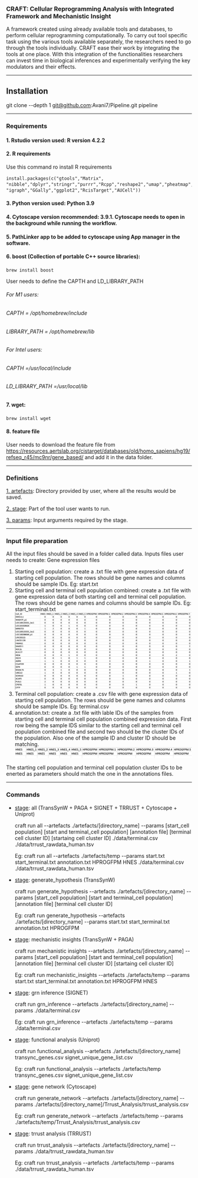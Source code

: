 

### CRAFT: Cellular Reprogramming Analysis with Integrated Framework and Mechanistic Insight
A framework created using already available tools and databases, to perform cellular reprogramming computationally. 
To carry out tool specific task using the various tools available separately, the researchers need to go through the tools individually. CRAFT ease their work by integrating the tools at one place.
With this integration of the functionalities researchers can invest time in biological inferences and experimentally verifying the key modulators and their effects.

<hr>

## Installation
git clone --depth 1 git@github.com:Avani7/Pipeline.git pipeline
<!-- `curl https://raw.githubusercontent.com/Avani7/Pipeline/main/setup_git.sh | bash` -->

<hr>

### Requirements
#### 1. Rstudio version used: R version 4.2.2
#### 2. R requirements
Use this command ro install R requirements
```
install.packages(c("gtools","Matrix", "nibble","dplyr","stringr","purrr","Rcpp","reshape2","umap","pheatmap", "igraph","GGally","ggplot2","RcisTarget","AUCell"))
```

<!-- setup.sh file: User needs to run this file to start. This file downloads the dependencies and runs the pip installation of craft.  -->


#### 3. Python version used: Python 3.9
#### 4. Cytoscape version recommended: 3.9.1. Cytoscape needs to open in the background while running the workflow.  
#### 5. PathLinker app to be added to cytoscape using App manager in the software.  
#### 6. boost (Collection of portable C++ source libraries): 
`brew install boost`

User needs to define the CAPTH and LD_LIBRARY_PATH
###### For M1 users:
###### CAPTH = /opt/homebrew/include
###### LIBRARY_PATH = /opt/homebrew/lib

###### For Intel users:
###### CAPTH =/usr/local/include
###### LD_LIBRARY_PATH =/usr/local/lib

#### 7. wget: 
`brew install wget`
#### 8. feature file
User needs to download the feature file from https://resources.aertslab.org/cistarget/databases/old/homo_sapiens/hg19/refseq_r45/mc9nr/gene_based/ and add it in the data folder.
<hr>

### Definitions
<u>1. artefacts</u>: Directory provided by user, where all the results would be saved.  

<u>2. stage</u>: Part of the tool user wants to run.  

<u>3. params</u>: Input arguments required by the stage.

<hr>

### Input file preparation
All the input files should be saved in a folder called data.
Inputs files user needs to create:
Gene expression files
1. Starting cell population: create a .txt file with gene expression data of starting cell population. The rows should be gene names and columns should be sample IDs.
Eg: start.txt
2. Starting cell and terminal cell population combined: create a .txt file with gene expression data of both starting cell and terminal cell population. The rows should be gene names and columns should be sample IDs.
Eg: start_terminal.txt
![example start and terminal population combined](images/eg_start+ter_data_pic.png)
3. Terminal cell population: create a .csv file with gene expression data of starting cell population. The rows should be gene names and columns should be sample IDs.
Eg: terminal.csv
4. annotation.txt: create a .txt file with lable IDs of the samples from starting cell and terminal cell population combined expression data. First row being the sample IDS similar to the starting cell and terminal cell population combined file and second two should be the cluster IDs of the population. Also one of the sample ID and cluster ID should be matching.
![example annotation image](images/eg_annotation_pic.png)

The starting cell population and terminal cell population cluster IDs to be enerted as parameters should match the one in the annotations files.

<hr>

### Commands
- <u>stage</u>: all (TransSynW + PAGA + SIGNET + TRRUST + Cytoscape + Uniprot)  

    craft run all --artefacts ./artefacts/[directory_name] --params [start_cell population] [start and terminal_cell population] [annotation file] [terminal cell cluster ID] [startaing cell cluster ID] ./data/terminal.csv ./data/trrust_rawdata_human.tsv  

    Eg: craft run all --artefacts ./artefacts/temp --params start.txt start_terminal.txt annotation.txt HPROGFPM HNES ./data/terminal.csv ./data/trrust_rawdata_human.tsv

- <u>stage</u>: generate_hypothesis (TransSynW)  

    craft run generate_hypothesis --artefacts ./artefacts/[directory_name] --params [start_cell population] [start and terminal_cell population] [annotation file] [terminal cell cluster ID]

    Eg: craft run generate_hypothesis --artefacts ./artefacts/[directory_name] --params start.txt start_terminal.txt annotation.txt HPROGFPM

- <u>stage</u>: mechanistic insights (TransSynW + PAGA)  

    craft run mechanistic insights --artefacts ./artefacts/[directory_name] --params [start_cell population] [start and terminal_cell population] [annotation file] [terminal cell cluster ID] [startaing cell cluster ID]

    Eg: craft run mechanistic_insights --artefacts ./artefacts/temp --params start.txt start_terminal.txt annotation.txt HPROGFPM HNES

- <u>stage</u>: grn inference (SIGNET)  

    craft run grn_inference --artefacts ./artefacts/[directory_name] --params ./data/terminal.csv  

    Eg: craft run grn_inference --artefacts ./artefacts/temp --params ./data/terminal.csv

- <u>stage</u>: functional analysis (Uniprot)  

    craft run functional_analysis --artefacts ./artefacts/[directory_name] transync_genes.csv signet_unique_gene_list.csv  

    Eg: craft run functional_analysis --artefacts ./artefacts/temp transync_genes.csv signet_unique_gene_list.csv

- <u>stage</u>: gene network (Cytoscape)  

    craft run generate_network --artefacts ./artefacts/[directory_name] --params ./artefacts/[directory_name]/Trrust_Analysis/trrust_analysis.csv

    Eg: craft run generate_network --artefacts ./artefacts/temp --params ./artefacts/temp/Trrust_Analysis/trrust_analysis.csv 

- <u>stage</u>: trrust analysis (TRRUST)  

    craft run trrust_analysis --artefacts ./artefacts/[directory_name] --params ./data/trrust_rawdata_human.tsv

    Eg: craft run trrust_analysis --artefacts ./artefacts/temp --params ./data/trrust_rawdata_human.tsv 
